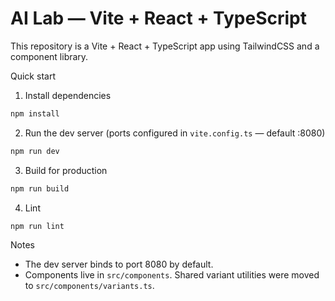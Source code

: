 # AI Lab — Vite + React + TypeScript

This repository is a Vite + React + TypeScript app using TailwindCSS and a component library.

Quick start

1. Install dependencies

```bash
npm install
```

2. Run the dev server (ports configured in `vite.config.ts` — default :8080)

```bash
npm run dev
```

3. Build for production

```bash
npm run build
```

4. Lint

```bash
npm run lint
```

Notes
- The dev server binds to port 8080 by default.
- Components live in `src/components`. Shared variant utilities were moved to `src/components/variants.ts`.


